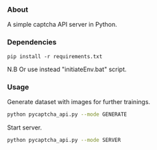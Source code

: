 ### About

A simple captcha API server in Python.

### Dependencies

```
pip install -r requirements.txt
```

N.B Or use instead "initiateEnv.bat" script.

### Usage

Generate dataset with images for further trainings.

```bash
python pycaptcha_api.py --mode GENERATE
```

Start server.

```bash
python pycaptcha_api.py --mode SERVER
```
